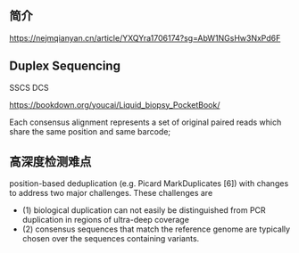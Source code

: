 ## 简介
https://nejmqianyan.cn/article/YXQYra1706174?sg=AbW1NGsHw3NxPd6F


## Duplex Sequencing

SSCS
DCS

https://bookdown.org/youcai/Liquid_biopsy_PocketBook/

Each consensus alignment represents a set of original paired reads which share the same position and same barcode;

## 高深度检测难点
position-based deduplication (e.g. Picard MarkDuplicates [6]) with changes to address two major challenges. These challenges are
+ (1) biological duplication can not easily be distinguished from PCR duplication in regions of ultra-deep coverage
+ (2) consensus sequences that match the reference genome are typically chosen over the sequences containing variants. 

